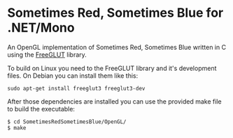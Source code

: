 Sometimes Red, Sometimes Blue for .NET/Mono
===========================================

An OpenGL implementation of Sometimes Red, Sometimes Blue written in C using the [FreeGLUT](http://freeglut.sourceforge.net/) library.

To build on Linux you need to the FreeGLUT library and it's development files. On Debian you can install them like this:

    sudo apt-get install freeglut3 freeglut3-dev

After those dependencies are installed you can use the provided make file to build the executable:

    $ cd SometimesRedSometimesBlue/OpenGL/
    $ make
